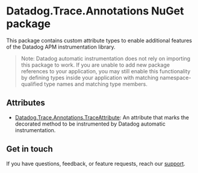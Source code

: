 # Datadog.Trace.Annotations NuGet package

This package contains custom attribute types to enable additional features of the Datadog APM instrumentation library.

> Note: Datadog automatic instrumentation does not rely on importing this package to work. If you are unable to add new package references to your application, you may still enable this functionality by defining types inside your application with matching namespace-qualified type names and matching type members.

## Attributes

- [Datadog.Trace.Annotations.TraceAttribute](../../tracer/src/Datadog.Trace.Annotations/TraceAttribute.cs): An attribute that marks the decorated method to be instrumented by Datadog automatic instrumentation.

## Get in touch

If you have questions, feedback, or feature requests, reach our [support](https://docs.datadoghq.com/help).

